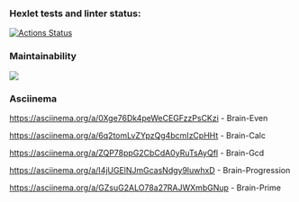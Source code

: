 ### Hexlet tests and linter status:
[![Actions Status](https://github.com/Moonysen/frontend-project-44/workflows/hexlet-check/badge.svg)](https://github.com/Moonysen/frontend-project-44/actions)

### Maintainability
<a href="https://codeclimate.com/github/Moonysen/frontend-project-44/maintainability"><img src="https://api.codeclimate.com/v1/badges/d96fd8beb0078c05c80c/maintainability" /></a>

### Asciinema
https://asciinema.org/a/0Xge76Dk4peWeCEGFzzPsCKzi - Brain-Even

https://asciinema.org/a/6q2tomLvZYpzQg4bcmIzCpHHt - Brain-Calc

https://asciinema.org/a/ZQP78ppG2CbCdA0yRuTsAyQfl - Brain-Gcd

https://asciinema.org/a/I4jUGElNJmGcasNdgy9luwhxD - Brain-Progression

https://asciinema.org/a/GZsuG2ALO78a27RAJWXmbGNup - Brain-Prime